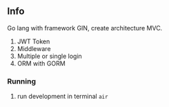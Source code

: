## Info
Go lang with framework GIN, create architecture MVC. 
1. JWT Token
2. Middleware
3. Multiple or single login
4. ORM with GORM

### Running
1. run development in terminal `air`